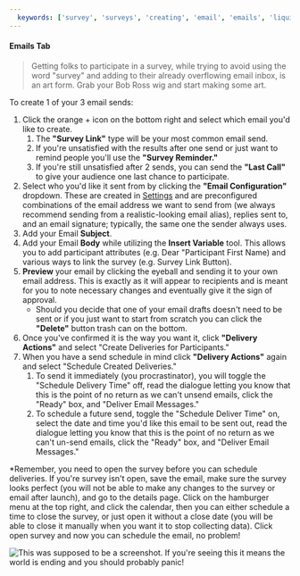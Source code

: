 ```yaml
---
  keywords: ['survey', 'surveys', 'creating', 'email', 'emails', 'liquid', 'survey link', 'heads up', 'survey link', 'reminder', 'last call', 'sending']
---
```


#### Emails Tab
>Getting folks to participate in a survey, while trying to avoid using the word "survey" and adding to their already overflowing email inbox, is an art form. Grab your Bob Ross wig and start making some art.

To create 1 of your 3 email sends:

1. Click the orange + icon on the bottom right and select which email you'd like to create.
	1. The **"Survey Link"** type will be your most common email send. 
	2. If you're unsatisfied with the results after one send or just want to remind people you'll use the **"Survey Reminder."**
	3. If you're still unsatisfied after 2 sends, you can send the **"Last Call"** to give your audience one last chance to participate.
2. Select who you'd like it sent from by clicking the **"Email Configuration"** dropdown. These are created in  [Settings](../blob/master/NEEDTOSETUPCORRECTLINK) and are preconfigured combinations of the email address we want to send from (we always recommend sending from a realistic-looking email alias), replies sent to, and an email signature; typically, the same one the sender always uses.
3. Add your Email **Subject**.
4. Add your Email **Body** while utilizing the **Insert Variable** tool. This allows you to add participant attributes (e.g. Dear "Participant First Name) and various ways to link the survey (e.g. Survey Link Button).
5. **Preview** your email by clicking the eyeball and sending it to your own email address. This is exactly as it will appear to recipients and is meant for you to note necessary changes and eventually give it the sign of approval. 
   *  Should you decide that one of your email drafts doesn't need to be sent or if you just want to start from scratch you can click the **"Delete"** button trash can on the bottom.
6. Once you've confirmed it is the way you want it, click **"Delivery Actions"** and select "Create Deliveries for Participants."
7. When you have a send schedule in mind click **"Delivery Actions"** again and select "Schedule Created Deliveries." 
	1. To send it immediately (you procrastinator), you will toggle the "Schedule Delivery Time" off, read the dialogue letting you know that this is the point of no return as we can't unsend emails, click the "Ready" box, and "Deliver Email Messages."
	2. To schedule a future send, toggle the "Schedule Deliver Time" on, select the date and time you'd like this email to be sent out, read the dialogue letting you know that this is the point of no return as we can't un-send emails, click the "Ready" box, and "Deliver Email Messages."

*Remember, you need to open the survey before you can schedule deliveries. If you're survey isn't open, save the email, make sure the survey looks perfect (you will not be able to make any changes to the survey or email after launch), and go to the details page. Click on the hamburger menu at the top right, and click the calendar, then you can either schedule a time to close the survey, or just open it without a close date (you will be able to close it manually when you want it to stop collecting data). Click open survey and now you can schedule the email, no problem!




![This was supposed to be a screenshot. If you're seeing this it means the world is ending and you should probably panic!](https://s3.amazonaws.com/peer60_organizations/documentation+tbd/build+email.gif "This will be a gif of the above emailing process")
